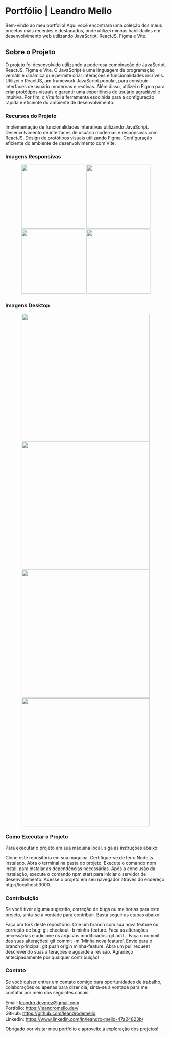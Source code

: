 # Portfólio | Leandro Mello

Bem-vindo ao meu portfolio! Aqui você encontrará uma coleção dos meus projetos mais recentes e destacados, onde utilizei minhas habilidades em desenvolvimento web utilizando JavaScript, ReactJS, Figma e Vite.

## Sobre o Projeto
O projeto foi desenvolvido utilizando a poderosa combinação de JavaScript, ReactJS, Figma e Vite. O JavaScript é uma linguagem de programação versátil e dinâmica que permite criar interações e funcionalidades incríveis. Utilizei o ReactJS, um framework JavaScript popular, para construir interfaces de usuário modernas e reativas. Além disso, utilizei o Figma para criar protótipos visuais e garantir uma experiência de usuário agradável e intuitiva. Por fim, o Vite foi a ferramenta escolhida para a configuração rápida e eficiente do ambiente de desenvolvimento.

### Recursos do Projeto
Implementação de funcionalidades interativas utilizando JavaScript.
Desenvolvimento de interfaces de usuário modernas e responsivas com ReactJS.
Design de protótipos visuais utilizando Figma.
Configuração eficiente do ambiente de desenvolvimento com Vite.

### Imagens Responsivas

<div align="center">
<img src="https://github.com/leandrodemello/portfolio/assets/105759339/a98ffe27-9ae6-464f-96df-838d700b4315" width="200px" />
<img src="https://github.com/leandrodemello/portfolio/assets/105759339/8f1f987b-6880-4814-b6b4-7103bdf990eb"  width="200px" />
<img src="https://github.com/leandrodemello/portfolio/assets/105759339/aa06d6ea-1975-45ec-a76e-7d34b0986092"  width="200px"/>
<img src="https://github.com/leandrodemello/portfolio/assets/105759339/4d4f252b-e257-4347-ae2f-4c6ac92f9896"  width="200px"/>
</div>

### Imagens Desktop
<div align="center">
<img src="https://github.com/leandrodemello/portfolio/assets/105759339/77495070-e7d1-4321-b8be-28f18844ea66" width="400px" />
<img src="https://github.com/leandrodemello/portfolio/assets/105759339/fdd7d721-bbd2-4cc8-8de7-fa4bb706cd79"  width="400px" />
<img src="https://github.com/leandrodemello/portfolio/assets/105759339/f7555ed1-6d5f-4e43-b1cb-b0bf62f48391"  width="400px"/>
<img src="https://github.com/leandrodemello/portfolio/assets/105759339/c76db676-a987-44e3-84b5-b3e653862980"  width="400px"/>
</div>

### Como Executar o Projeto
Para executar o projeto em sua máquina local, siga as instruções abaixo:

Clone este repositório em sua máquina.
Certifique-se de ter o Node.js instalado.
Abra o terminal na pasta do projeto.
Execute o comando npm install para instalar as dependências necessárias.
Após a conclusão da instalação, execute o comando npm start para iniciar o servidor de desenvolvimento.
Acesse o projeto em seu navegador através do endereço http://localhost:3000.

### Contribuição
Se você tiver alguma sugestão, correção de bugs ou melhorias para este projeto, sinta-se à vontade para contribuir. Basta seguir as etapas abaixo:

Faça um fork deste repositório.
Crie um branch com sua nova feature ou correção de bug: git checkout -b minha-feature.
Faça as alterações necessárias e adicione os arquivos modificados: git add ..
Faça o commit das suas alterações: git commit -m 'Minha nova feature'.
Envie para o branch principal: git push origin minha-feature.
Abra um pull request descrevendo suas alterações e aguarde a revisão.
Agradeço antecipadamente por qualquer contribuição!

### Contato
Se você quiser entrar em contato comigo para oportunidades de trabalho, colaborações ou apenas para dizer olá, sinta-se à vontade para me contatar por meio dos seguintes canais:

Email: leandro.devmcz@gmail.com </br>
Portfólio: https://leandromello.dev/ </br>
GitHub: https://github.com/leandrodemello </br>
Linkedin: https://www.linkedin.com/in/leandro-mello-47a24823b/

Obrigado por visitar meu portfolio e aproveite a exploração dos projetos!


